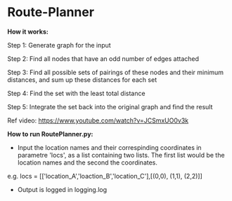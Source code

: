 # Route-Planner
**How it works:**

Step 1: Generate graph for the input 

Step 2: Find all nodes that have an odd number of edges attached 

Step 3: Find all possible sets of pairings of these nodes and their minimum distances, and sum up these distances for each set 

Step 4: Find the set with the least total distance 

Step 5: Integrate the set back into the original graph and find the result 

Ref video: https://www.youtube.com/watch?v=JCSmxUO0v3k


**How to run RoutePlanner.py:**
- Input the location names and their correspinding coordinates in parametre 'locs', as a list containing two lists. The first list would be the location names and the second the coordinates. 

e.g. locs = [['location_A','loaction_B','location_C'],[(0,0), (1,1), (2,2)]]

- Output is logged in logging.log
